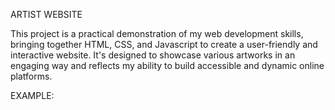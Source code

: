 ARTIST WEBSITE

This project is a practical demonstration of my web development skills, bringing together HTML, CSS, and Javascript to create a user-friendly and interactive website. It's designed to showcase various artworks in an engaging way and reflects my ability to build accessible and dynamic online platforms.

EXAMPLE:

